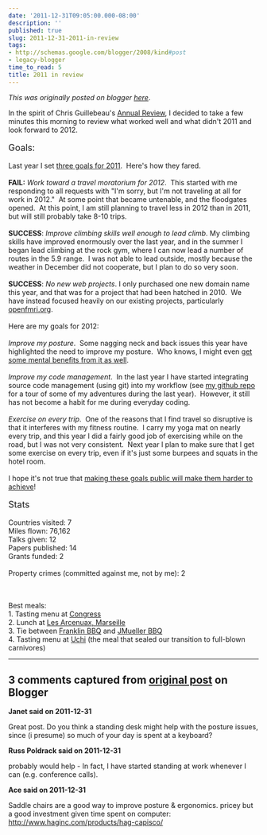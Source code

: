 ```yaml
---
date: '2011-12-31T09:05:00.000-08:00'
description: ''
published: true
slug: 2011-12-31-2011-in-review
tags:
- http://schemas.google.com/blogger/2008/kind#post
- legacy-blogger
time_to_read: 5
title: 2011 in review
---
```


*This was originally posted on blogger [here](http://www.russpoldrack.org/2011/12/2011-in-review.html)*.

In the spirit of&nbsp;Chris Guillebeau's <a href="http://chrisguillebeau.com/3x5/how-to-conduct-your-own-annual-review/">Annual Review</a>, I decided to take a few minutes this morning to review what worked well and what didn't 2011 and look forward to 2012.<br /><br /><span style="font-size: large;">Goals:</span><br /><br />Last year I set <a href="http://www.russpoldrack.org/2011/01/goals-for-new-year.html">three goals for 2011</a>. &nbsp;Here's how they fared.<br /><br /><b>FAIL:</b><i> Work toward a travel moratorium for 2012</i>. &nbsp;This started with me responding to all requests with "I'm sorry, but I'm not traveling at all for work in 2012." &nbsp;At some point that became untenable, and the floodgates opened. &nbsp;At this point, I am still planning to travel less in 2012 than in 2011, but will still probably take 8-10 trips.<br /><br /><b>SUCCESS</b>: <i>Improve climbing skills well enough to lead climb</i>. My climbing skills have improved enormously over the last year, and in the summer I began lead climbing at the rock gym, where I can now lead a number of routes in the 5.9 range. &nbsp;I was not able to lead outside, mostly because the weather in December did not cooperate, but I plan to do so very soon.<br /><br /><b>SUCCESS</b>:&nbsp;<i>No new web projects</i>. I only purchased one new domain name this year, and that was for a project that had been hatched in 2010. &nbsp;We have instead focused heavily on our existing projects, particularly <a href="http://openfmri.org/">openfmri.org</a>. <br /><br />Here are my goals for 2012:<br /><br /><i>Improve my posture</i>. &nbsp;Some nagging neck and back issues this year have highlighted the need to improve my posture. &nbsp;Who knows, I might even <a href="http://www.ncbi.nlm.nih.gov/pubmed/10457761">get some mental benefits from it as well</a>.<br /><br /><i>Improve my code management</i>. &nbsp;In the last year I have started integrating source code management (using git) into my workflow (see <a href="https://github.com/poldrack">my github repo</a> for a tour of some of my adventures during the last year). &nbsp;However, it still has not become a habit for me during everyday coding. <br /><br /><i>Exercise on every trip</i>. &nbsp;One of the reasons that I find travel so disruptive is that it interferes with my fitness routine. &nbsp;I carry my yoga mat on nearly every trip, and this year I did a fairly good job of exercising while on the road, but I was not very consistent. &nbsp;Next year I plan to make sure that I get some exercise on every trip, even if it's just some burpees and squats in the hotel room. <br /><br />I hope it's not true that <a href="http://www.ncbi.nlm.nih.gov/pubmed/19389130">making these goals public will make them harder to achieve</a>!<br /><br /><span style="font-size: large;">Stats</span><br /><br />Countries visited: 7<br />Miles flown: 76,162<br />Talks given: 12<br />Papers published: 14<br />Grants funded: 2<br /><br />Property crimes (committed against me, not by me): 2<br /><div><br /></div><br />Best meals:<br />1. Tasting menu at <a href="http://congressaustin.com/congress/">Congress</a><br />2. Lunch at <a href="http://www.les-arcenaulx.com/">Les Arcenuax, Marseille</a><br />3. Tie between <a href="http://franklinbarbecue.com/">Franklin BBQ</a> and&nbsp;<a href="http://jmuellerbbq.com/">JMueller BBQ</a><br />4. Tasting menu at <a href="http://www.uchiaustin.com/">Uchi</a> (the meal that sealed our transition to full-blown carnivores)

---

## 3 comments captured from [original post](http://www.russpoldrack.org/2011/12/2011-in-review.html) on Blogger

**Janet said on 2011-12-31**

Great post. Do you think a standing desk might help with the posture issues, since (i presume) so much of your day is spent at a keyboard?

**Russ Poldrack said on 2011-12-31**

probably would help - In fact, I have started standing at work whenever I can (e.g. conference calls).

**Ace said on 2011-12-31**

Saddle chairs are a good way to improve posture &amp; ergonomics. pricey but a good investment given time spent on computer: http://www.haginc.com/products/hag-capisco/

